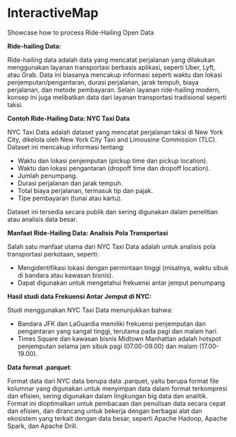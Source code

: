 # InteractiveMap
Showcase how to process Ride-Hailing Open Data

**Ride-hailing Data:**

Ride-hailing data adalah data yang mencatat perjalanan yang dilakukan menggunakan layanan transportasi berbasis aplikasi, seperti Uber, Lyft, atau Grab. Data ini biasanya mencakup informasi seperti waktu dan lokasi penjemputan/pengantaran, durasi perjalanan, jarak tempuh, biaya perjalanan, dan metode pembayaran. Selain layanan ride-hailing modern, konsep ini juga melibatkan data dari layanan transportasi tradisional seperti taksi.

**Contoh Ride-Hailing Data: NYC Taxi Data**

NYC Taxi Data adalah dataset yang mencatat perjalanan taksi di New York City, dikelola oleh New York City Taxi and Limousine Commission (TLC). Dataset ini mencakup informasi tentang:
- Waktu dan lokasi penjemputan (pickup time dan pickup location).
- Waktu dan lokasi pengantaran (dropoff time dan dropoff location).
- Jumlah penumpang.
- Durasi perjalanan dan jarak tempuh.
- Total biaya perjalanan, termasuk tip dan pajak.
- Tipe pembayaran (tunai atau kartu).

Dataset ini tersedia secara publik dan sering digunakan dalam penelitian atau analisis data besar.

**Manfaat Ride-Hailing Data: Analisis Pola Transportasi**

Salah satu manfaat utama dari NYC Taxi Data adalah untuk analisis pola transportasi perkotaan, seperti:
- Mengidentifikasi lokasi dengan permintaan tinggi (misalnya, waktu sibuk di bandara atau kawasan bisnis).
- Dapat digunakan untuk mengetahui frekuensi antar jemput penumpang

**Hasil studi data Frekuensi Antar Jemput di NYC:** 

Studi menggunakan NYC Taxi Data menunjukkan bahwa:
- Bandara JFK dan LaGuardia memiliki frekuensi penjemputan dan pengantaran yang sangat tinggi, terutama pada pagi dan malam hari.
- Times Square dan kawasan bisnis Midtown Manhattan adalah hotspot penjemputan selama jam sibuk pagi (07.00-09.00) dan malam (17.00-19.00).

**Data format .parquet**:

Format data dari NYC data berupa data .parquet, yaitu berupa format file kolumnar yang digunakan untuk menyimpan data dalam format terkompresi dan efisien, sering digunakan dalam lingkungan big data dan analitik. Format ini dioptimalkan untuk pembacaan dan penulisan data secara cepat dan efisien, dan dirancang untuk bekerja dengan berbagai alat dan ekosistem yang terkait dengan data besar, seperti Apache Hadoop, Apache Spark, dan Apache Drill.


